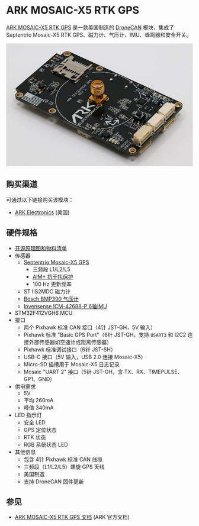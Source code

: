 # ARK MOSAIC-X5 RTK GPS

[ARK MOSAIC-X5 RTK GPS](https://arkelectron.gitbook.io/ark-documentation/sensors/ark-mosaic-x5-rtk-gps) 是一款美国制造的 [DroneCAN](index.md) 模块，集成了 Septentrio Mosaic-X5 RTK GPS、磁力计、气压计、IMU、蜂鸣器和安全开关。

![ARK MOSAIC-X5 RTK GPS](../../assets/hardware/gps/ark/ark_mosaic_rtk_gps.jpg)

## 购买渠道

可通过以下链接购买该模块：

- [ARK Electronics](https://arkelectron.com/product/ark-mosaic-x5-gps/) (美国)

## 硬件规格

- [开源原理图和物料清单](https://github.com/ARK-Electronics/ARK_MosaicX5_GPS)
- 传感器
  - [Septentrio Mosaic-X5 GPS](https://www.septentrio.com/en/products/gnss-receivers/gnss-receiver-modules/mosaic-x5)
    - 三频段 L1/L2/L5
    - [AIM+ 抗干扰保护](https://www.septentrio.com/en/learn-more/advanced-positioning-technology/aim-anti-jamming-protection)
    - 100 Hz 更新频率
  - ST IIS2MDC 磁力计
  - [Bosch BMP390 气压计](https://www.bosch-sensortec.com/products/environmental-sensors/pressure-sensors/pressure-sensors-bmp390.html)
  - [Invensense ICM-42688-P 6轴IMU](https://invensense.tdk.com/products/motion-tracking/6-axis/icm-42688-p/)
- STM32F412VGH6 MCU
- 接口
  - 两个 Pixhawk 标准 CAN 接口（4针 JST-GH，5V 输入）
  - Pixhawk 标准 "Basic GPS Port"（6针 JST-GH，支持 `USART3` 和 I2C2 连接外部传感器如空速计或距离传感器）
  - Pixhawk 标准调试接口（6针 JST-SH）
  - USB-C 接口（5V 输入，USB 2.0 连接 Mosaic-X5）
  - Micro-SD 插槽用于 Mosaic-X5 日志记录
  - Mosaic "UART 2" 接口（5针 JST-GH，含 TX、RX、TIMEPULSE、GP1、GND）
- 供电需求
  - 5V
  - 平均 260mA
  - 峰值 340mA
- LED 指示灯
  - 安全 LED
  - GPS 定位状态
  - RTK 状态
  - RGB 系统状态 LED
- 其他信息
  - 包含 4针 Pixhawk 标准 CAN 线缆
  - 三频段（L1/L2/L5）螺旋 GPS 天线
  - 美国制造
  - 支持 DroneCAN 固件更新

## 参见

- [ARK MOSAIC-X5 RTK GPS 文档](https://arkelectron.gitbook.io/ark-documentation/sensors/ark-mosaic-x5-rtk-gps) (ARK 官方文档)